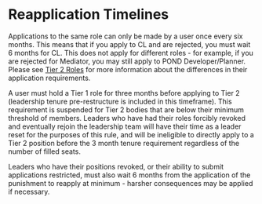 # Reapplication Timelines

Applications to the same role can only be made by a user once every six months. This means that if you apply to CL and are rejected, you must wait 6 months for CL. This does not apply for different roles - for example, if you are rejected for Mediator, you may still apply to POND Developer/Planner. Please see [Tier 2 Roles](#tier-2-roles) for more information about the differences in their application requirements.
 
A user must hold a Tier 1 role for three months before applying to Tier 2 (leadership tenure pre-restructure is included in this timeframe). This requirement is suspended for Tier 2 bodies that are below their minimum threshold of members. Leaders who have had their roles forcibly revoked and eventually rejoin the leadership team will have their time as a leader reset for the purposes of this rule, and will be ineligible to directly apply to a Tier 2 position before the 3 month tenure requirement regardless of the number of filled seats.

Leaders who have their positions revoked, or their ability to submit applications restricted, must also wait 6 months from the application of the punishment to reapply at minimum - harsher consequences may be applied if necessary.